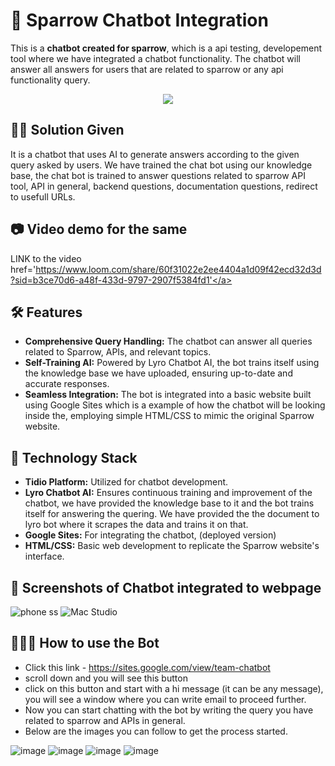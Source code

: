 # 🚀 Sparrow Chatbot Integration

This is a **chatbot created for sparrow**, which is a api testing, developement tool where we have integrated a chatbot functionality. The chatbot will answer all answers for users that are related to sparrow or any api functionality query.

<div align="center">
  <div>
    <a href="https://www.loom.com/share/974dd55b0c304ce1b042d9874d60b80c">
       <img style="max-width:300px;" src="https://cdn.loom.com/sessions/thumbnails/1f31743d1e854cbb9fa7afe1448bd494-ff160832aefa992e-full-play.gif">
    </a>
  </div>
</div>
<div>


## 👨‍🔧 Solution Given 

It is a chatbot that uses AI to generate answers according to the given query asked by users. We have trained the chat bot using our knowledge base, the chat bot is trained to answer questions related to sparrow API tool, API in general, backend questions, documentation questions, redirect to usefull URLs.

## 📷 Video demo for the same 

LINK to the video <a>href='https://www.loom.com/share/60f31022e2ee4404a1d09f42ecd32d3d?sid=b3ce70d6-a48f-433d-9797-2907f5384fd1'</a>


## 🛠 Features

- **Comprehensive Query Handling:** The chatbot can answer all queries related to Sparrow, APIs, and relevant topics.
- **Self-Training AI:** Powered by Lyro Chatbot AI, the bot trains itself using the knowledge base we have uploaded, ensuring up-to-date and accurate responses.
- **Seamless Integration:** The bot is integrated into a basic website built using Google Sites which is a example of how the chatbot will be looking inside the, employing simple HTML/CSS to mimic the original Sparrow website.

## 🚧 Technology Stack

- **Tidio Platform:** Utilized for chatbot development.
- **Lyro Chatbot AI:** Ensures continuous training and improvement of the chatbot, we have provided the knowledge base to it and the bot trains itself for answering the quering. We have provided the the document to lyro bot where it scrapes the data and trains it on that. 
- **Google Sites:** For integrating the chatbot, (deployed version)
- **HTML/CSS:** Basic web development to replicate the Sparrow website's interface.

## 📌 Screenshots of Chatbot integrated to webpage
![phone ss](https://github.com/user-attachments/assets/abba558f-fc7c-4300-9644-6b5772c02087)
![Mac Studio](https://github.com/user-attachments/assets/59784cc4-2337-40ab-a5d6-fefa922ba7d1)


## 👨🏽‍💻 How to use the Bot 

- Click this link - https://sites.google.com/view/team-chatbot
- scroll down and you will see this button 
- click on this button and start with a hi message (it can be any message), you will see a window where you can write email to proceed further.
- Now you can start chatting with the bot by writing the query you have related to sparrow and APIs in general.
- Below are the images you can follow to get the process started. 

![image](https://github.com/user-attachments/assets/8785fbfe-2f80-462e-812a-ced89589dd8f)
![image](https://github.com/user-attachments/assets/614fc681-c330-474e-9e83-1c199a92fcde)
![image](https://github.com/user-attachments/assets/f8d16d57-d0f3-45c9-9ce3-3d625a6d21ea)
![image](https://github.com/user-attachments/assets/86723df9-8410-401a-8aa5-6e50d0c928e5)







